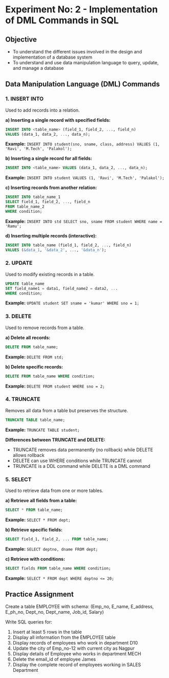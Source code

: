 # Experiment No: 2 - Implementation of DML Commands in SQL

## Objective
- To understand the different issues involved in the design and implementation of a database system
- To understand and use data manipulation language to query, update, and manage a database

## Data Manipulation Language (DML) Commands

### 1. INSERT INTO
Used to add records into a relation.

**a) Inserting a single record with specified fields:**
```sql
INSERT INTO <table_name> (field_1, field_2, ..., field_n) 
VALUES (data_1, data_2, ..., data_n);
```
**Example:** `INSERT INTO student(sno, sname, class, address) VALUES (1, 'Ravi', 'M.Tech', 'Palakol');`

**b) Inserting a single record for all fields:**
```sql
INSERT INTO <table_name> VALUES (data_1, data_2, ..., data_n);
```
**Example:** `INSERT INTO student VALUES (1, 'Ravi', 'M.Tech', 'Palakol');`

**c) Inserting records from another relation:**
```sql
INSERT INTO table_name_1 
SELECT field_1, field_2, ..., field_n 
FROM table_name_2 
WHERE condition;
```
**Example:** `INSERT INTO std SELECT sno, sname FROM student WHERE name = 'Ramu';`

**d) Inserting multiple records (interactive):**
```sql
INSERT INTO table_name (field_1, field_2, ..., field_n)
VALUES (&data_1, '&data_2', ..., '&data_n');
```

### 2. UPDATE
Used to modify existing records in a table.

```sql
UPDATE table_name 
SET field_name1 = data1, field_name2 = data2, ... 
WHERE condition;
```
**Example:** `UPDATE student SET sname = 'kumar' WHERE sno = 1;`

### 3. DELETE
Used to remove records from a table.

**a) Delete all records:**
```sql
DELETE FROM table_name;
```
**Example:** `DELETE FROM std;`

**b) Delete specific records:**
```sql
DELETE FROM table_name WHERE condition;
```
**Example:** `DELETE FROM student WHERE sno = 2;`

### 4. TRUNCATE
Removes all data from a table but preserves the structure.

```sql
TRUNCATE TABLE table_name;
```
**Example:** `TRUNCATE TABLE student;`

**Differences between TRUNCATE and DELETE:**
- TRUNCATE removes data permanently (no rollback) while DELETE allows rollback
- DELETE can use WHERE conditions while TRUNCATE cannot
- TRUNCATE is a DDL command while DELETE is a DML command

### 5. SELECT
Used to retrieve data from one or more tables.

**a) Retrieve all fields from a table:**
```sql
SELECT * FROM table_name;
```
**Example:** `SELECT * FROM dept;`

**b) Retrieve specific fields:**
```sql
SELECT field_1, field_2, ... FROM table_name;
```
**Example:** `SELECT deptno, dname FROM dept;`

**c) Retrieve with conditions:**
```sql
SELECT fields FROM table_name WHERE condition;
```
**Example:** `SELECT * FROM dept WHERE deptno <= 20;`

## Practice Assignment
Create a table EMPLOYEE with schema: (Emp_no, E_name, E_address, E_ph_no, Dept_no, Dept_name, Job_id, Salary)

Write SQL queries for:
1. Insert at least 5 rows in the table
2. Display all information from the EMPLOYEE table
3. Display records of employees who work in department D10
4. Update the city of Emp_no-12 with current city as Nagpur
5. Display details of Employee who works in department MECH
6. Delete the email_id of employee James
7. Display the complete record of employees working in SALES Department
